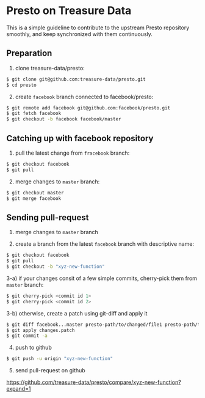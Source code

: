 # Presto on Treasure Data

This is a simple guideline to contribute to the upstream Presto repository smoothly, and keep synchronized with them continuously.

## Preparation

1) clone treasure-data/presto:

```sh
$ git clone git@github.com:treasure-data/presto.git
$ cd presto
```

2) create `facebook` branch connected to facebook/presto:

```sh
$ git remote add facebook git@github.com:facebook/presto.git
$ git fetch facebook
$ git checkout -b facebook facebook/master
```


## Catching up with facebook repository

1) pull the latest change from `fracebook` branch:

```sh
$ git checkout facebook
$ git pull
```

2) merge changes to `master` branch:

```sh
$ git checkout master
$ git merge facebook
```


## Sending pull-request

1) merge changes to `master` branch

2) create a branch from the latest `facebook` branch with descriptive name:

```sh
$ git checkout facebook
$ git pull
$ git checkout -b "xyz-new-function"
```

3-a) if your changes consit of a few simple commits, cherry-pick them from `master` branch:

```sh
$ git cherry-pick <commit id 1>
$ git cherry-pick <commit id 2>
```

3-b) otherwise, create a patch using git-diff and apply it

```sh
$ git diff facebook...master presto-path/to/changed/file1 presto-path/to/changed/file2 > changes.patch
$ git apply changes.patch
$ git commit -a
```

4) push to github

```sh
$ git push -u origin "xyz-new-function"
```

5) send pull-request on github

https://github.com/treasure-data/presto/compare/xyz-new-function?expand=1

